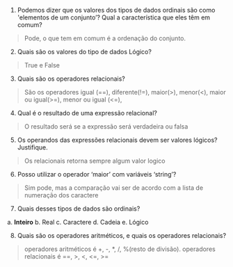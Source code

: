 1. Podemos dizer que os valores dos tipos de dados ordinais são como
'elementos de um conjunto’? Qual a característica que eles têm em
comum?
>Pode, o que tem em comum é a ordenação do conjunto.

2. Quais são os valores do tipo de dados Lógico?
>True e False

3. Quais são os operadores relacionais?
>São os operadores igual (==), diferente(!=), maior(>), menor(<), maior ou igual(>=), menor ou igual (<=), 

4. Qual é o resultado de uma expressão relacional?
>O resultado será se a expressão será verdadeira ou falsa

5. Os operandos das expressões relacionais devem ser valores lógicos?
Justifique.
>Os relacionais retorna sempre algum valor logico

6. Posso utilizar o operador ‘maior’ com variáveis ‘string’?
>Sim pode, mas a comparação vai ser de acordo com a lista de numeração dos caractere

7. Quais desses tipos de dados são ordinais?

a. **Inteiro**
b. Real
c. Caractere
d. Cadeia
e. Lógico

8. Quais são os operadores aritméticos, e quais os operadores relacionais?
>operadores aritméticos é +, -, *, /, %(resto de divisão).
>operadores relacionais é ==, >, <, <=, >=